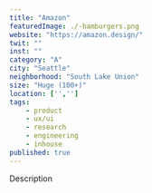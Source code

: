 ```yaml
---
title: "Amazon"
featuredImage: ./-hamburgers.png
website: "https://amazon.design/"
twit: ""
inst: ""
category: "A"
city: "Seattle"
neighborhood: "South Lake Union"
size: "Huge (100+)"
location: ['','']
tags:
    - product
    - ux/ui
    - research
    - engineering
    - inhouse
published: true
---
```


Description
